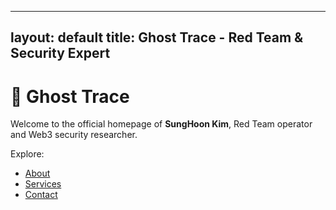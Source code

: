 
---
layout: default
title: Ghost Trace - Red Team & Security Expert
---

# 👻 Ghost Trace

Welcome to the official homepage of **SungHoon Kim**, Red Team operator and Web3 security researcher.

Explore:
- [About](/about/)
- [Services](/services/)
- [Contact](/contact/)
